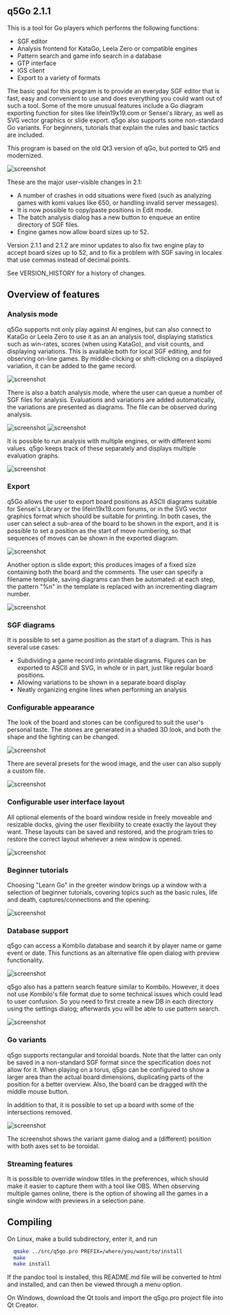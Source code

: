 ## q5Go 2.1.1

This is a tool for Go players which performs the following functions:
- SGF editor
- Analysis frontend for KataGo, Leela Zero or compatible engines
- Pattern search and game info search in a database
- GTP interface
- IGS client
- Export to a variety of formats

The basic goal for this program is to provide an everyday SGF editor
that is fast, easy and convenient to use and does everything you could
want out of such a tool.  Some of the more unusual features include a
Go diagram exporting function for sites like lifein19x19.com or
Sensei's library, as well as SVG vector graphics or slide export.
q5go also supports some non-standard Go variants. For beginners, tutorials
that explain the rules and basic tactics are included.

This program is based on the old Qt3 version of qGo, but ported to Qt5
and modernized.

![screenshot](screens/screenshot.png)

These are the major user-visible changes in 2.1:
 * A number of crashes in odd situations were fixed (such as analyzing
   games with komi values like 650, or handling invalid server messages).
 * It is now possible to copy/paste positions in Edit mode.
 * The batch analysis dialog has a new button to enqueue an entire
   directory of SGF files.
 * Engine games now allow board sizes up to 52.

Version 2.1.1 and 2.1.2 are minor updates to also fix two engine play to accept
board sizes up to 52, and to fix a problem with SGF saving in locales that use
commas instead of decimal points.

See VERSION_HISTORY for a history of changes.

## Overview of features

### Analysis mode

q5Go supports not only play against AI engines, but can also connect to
KataGo or Leela Zero to use it as an an analysis tool, displaying statistics
such as win-rates, scores (when using KataGo), and visit counts, and
displaying variations.  This is available both for local SGF editing, and
for observing on-line games.  By middle-clicking or shift-clicking on a
displayed variation, it can be added to the game record.

![screenshot](screens/analysis.png)

There is also a batch analysis mode, where the user can queue a number of
SGF files for analysis. Evaluations and variations are added automatically,
the variations are presented as diagrams.  The file can be observed
during analysis.

![screenshot](screens/batch.png)
![screenshot](screens/new-analysis.png)

It is possible to run analysis with multiple engines, or with different
komi values.  q5go keeps track of these separately and displays multiple
evaluation graphs.

![screenshot](screens/multieval.png)

### Export
q5Go allows the user to export board positions as ASCII diagrams suitable
for Sensei's Library or the lifein19x19.com forums, or in the SVG vector
graphics format which should be suitable for printing.  In both cases,
the user can select a sub-area of the board to be shown in the export,
and it is possible to set a position as the start of move numbering, so
that sequences of moves can be shown in the exported diagram.

![screenshot](screens/export.png)

Another option is slide export; this produces images of a fixed size
containing both the board and the comments.  The user can specify a
filename template, saving diagrams can then be automated: at each step,
the pattern "%n" in the template is replaced with an incrementing
diagram number.

![screenshot](screens/slideexport.png)

### SGF diagrams

It is possible to set a game position as the start of a diagram.  This is
has several use cases:
- Subdividing a game record into printable diagrams.  Figures can be
  exported to ASCII and SVG, in whole or in part, just like regular
  board positions.
- Allowing variations to be shown in a separate board display
- Neatly organizing engine lines when performing an analysis

### Configurable appearance

The look of the board and stones can be configured to suit the user's
personal taste.  The stones are generated in a shaded 3D look, and both
the shape and the lighting can be changed.

![screenshot](screens/gostones.jpg)

There are several presets for the wood image, and the user can also
supply a custom file.

![screenshot](screens/gostones2.jpg)

### Configurable user interface layout

All optional elements of the board window reside in freely moveable and
resizable docks, giving the user flexibility to create exactly the layout
they want.  These layouts can be saved and restored, and the program
tries to restore the correct layout whenever a new window is opened.

![screenshot](screens/docks.png)

### Beginner tutorials

Choosing "Learn Go" in the greeter window brings up a window with a
selection of beginner tutorials, covering topics such as the basic
rules, life and death, captures/connections and the opening.

![screenshot](screens/tutorial.png)

### Database support

q5go can access a Kombilo database and search it by player name or
game event or date. This functions as an alternative file open dialog
with preview functionality.

![screenshot](screens/database.png)

q5go also has a pattern search feature similar to Kombilo. However, it
does not use Kombilo's file format due to some technical issues which
could lead to user confusion.  So you need to first create a new DB in
each directory using the settings dialog; afterwards you will be able
to use pattern search.

![screenshot](screens/patsearch.png)

### Go variants

q5go supports rectangular and toroidal boards.  Note that the latter
can only be saved in a non-standard SGF format since the specification
does not allow for it.  When playing on a torus, q5go can be configured
to show a larger area than the actual board dimensions, duplicating parts
of the position for a better overview.  Also, the board can be dragged
with the middle mouse button.

In addition to that, it is possible to set up a board with some of the
intersections removed.

![screenshot](screens/variants.png)

The screenshot shows the variant game dialog and a (different) position
with both axes set to be toroidal.

### Streaming features

It is possible to override window titles in the preferences, which should
make it easier to capture them with a tool like OBS. When observing multiple
games online, there is the option of showing all the games in a single
window with previews in a selection pane.

## Compiling

On Linux, make a build subdirectory, enter it, and run
```sh
  qmake ../src/q5go.pro PREFIX=/where/you/want/to/install
  make
  make install
```
If the pandoc tool is installed, this
README.md file will be converted to html and installed, and can then be
viewed through a menu option.

On Windows, download the Qt tools and import the q5go.pro project file
into Qt Creator.
